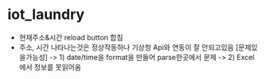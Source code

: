 # iot_laundry

+ 현재주소&시간 reload button 합침
+ 주소, 시간 나타나는것은 정상작동하나 기상청 Api와 연동이 잘 안되고있음
  [문제있을가능성]
  -> 1) date/time을 format을 만들어 parse한곳에서 문제
  -> 2) Excel에서 정보를 못읽어옴
